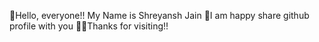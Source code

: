 👋Hello, everyone!! My Name is Shreyansh Jain
🙂I am happy share github profile with you
👍🏻Thanks for visiting!!
